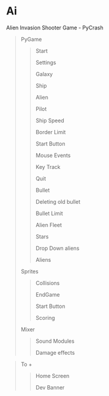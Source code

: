 # Ai
Alien Invasion Shooter Game - PyCrash 

>PyGame
>>Start
>>
>>Settings
>>
>>Galaxy
>>
>>Ship
>>
>>Alien
>>
>>Pilot
>>
>>Ship Speed
>>
>>Border Limit
>>
>>Start Button
>>
>>Mouse Events
>>
>>Key Track
>>
>>Quit
>>
>>Bullet
>>
>>Deleting old bullet
>>
>>Bullet Limit
>>
>>Alien Fleet
>>
>>Stars
>>
>>Drop Down aliens
>>
>>Aliens
>>
>Sprites
>>
>>Collisions
>>
>>EndGame
>>
>>Start Button
>>
>>Scoring
>>
>Mixer
>>
>>Sound Modules
>>
>>Damage effects

>To +
>>
>>Home Screen
>>
>>Dev Banner
